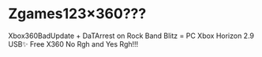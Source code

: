 # Zgames123×360???
Xbox360BadUpdate + DaTArrest on Rock Band Blitz = PC Xbox Horizon 2.9 USB✨️ Free X360 No Rgh and Yes Rgh!!!
